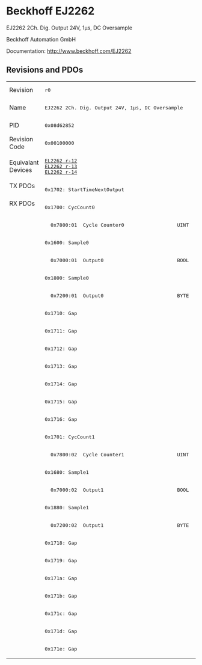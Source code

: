 # Beckhoff EJ2262

EJ2262 2Ch. Dig. Output 24V, 1µs, DC Oversample

Beckhoff Automation GmbH

Documentation: <a href="http://www.beckhoff.com/EJ2262">http://www.beckhoff.com/EJ2262</a>

## Revisions and PDOs
<table>
<tr >
<td class="first">Revision</td>
<td ><pre>r0</pre></td>
</tr>
<tr >
<td class="first">Name</td>
<td ><pre>EJ2262 2Ch. Dig. Output 24V, 1µs, DC Oversample</pre></td>
</tr>
<tr >
<td class="first">PID</td>
<td ><pre>0x08d62852</pre></td>
</tr>
<tr >
<td class="first">Revision Code</td>
<td ><pre>0x00100000</pre></td>
</tr>
<tr >
<td class="first">Equivalant Devices</td>
<td ><pre><a href="EL2262">EL2262 r-12</a><br/><a href="EL2262">EL2262 r-13</a><br/><a href="EL2262">EL2262 r-14</a></pre></td>
</tr>
<tr class="txpdo pdosection">
<td class="first" rowspan=1 valign=top>TX PDOs</td>
<td><pre>0x1702: StartTimeNextOutput</pre></td>
<td></td>
</tr>
<tr class="rxpdo pdosection">
<td class="first" rowspan=26 valign=top>RX PDOs</td>
<td><pre>0x1700: CycCount0</pre></td>
<td></td>
</tr>
<tr class="rxpdo">
<td ><pre>  0x7800:01  Cycle Counter0                  UINT</pre></td>
</tr>
<tr class="rxpdo pdosection">
<td ><pre>0x1600: Sample0</pre></td>
</tr>
<tr class="rxpdo">
<td ><pre>  0x7000:01  Output0                         BOOL</pre></td>
</tr>
<tr class="rxpdo pdosection">
<td ><pre>0x1800: Sample0</pre></td>
</tr>
<tr class="rxpdo">
<td ><pre>  0x7200:01  Output0                         BYTE</pre></td>
</tr>
<tr class="rxpdo pdosection">
<td ><pre>0x1710: Gap</pre></td>
</tr>
<tr class="rxpdo pdosection">
<td ><pre>0x1711: Gap</pre></td>
</tr>
<tr class="rxpdo pdosection">
<td ><pre>0x1712: Gap</pre></td>
</tr>
<tr class="rxpdo pdosection">
<td ><pre>0x1713: Gap</pre></td>
</tr>
<tr class="rxpdo pdosection">
<td ><pre>0x1714: Gap</pre></td>
</tr>
<tr class="rxpdo pdosection">
<td ><pre>0x1715: Gap</pre></td>
</tr>
<tr class="rxpdo pdosection">
<td ><pre>0x1716: Gap</pre></td>
</tr>
<tr class="rxpdo pdosection">
<td ><pre>0x1701: CycCount1</pre></td>
</tr>
<tr class="rxpdo">
<td ><pre>  0x7800:02  Cycle Counter1                  UINT</pre></td>
</tr>
<tr class="rxpdo pdosection">
<td ><pre>0x1680: Sample1</pre></td>
</tr>
<tr class="rxpdo">
<td ><pre>  0x7000:02  Output1                         BOOL</pre></td>
</tr>
<tr class="rxpdo pdosection">
<td ><pre>0x1880: Sample1</pre></td>
</tr>
<tr class="rxpdo">
<td ><pre>  0x7200:02  Output1                         BYTE</pre></td>
</tr>
<tr class="rxpdo pdosection">
<td ><pre>0x1718: Gap</pre></td>
</tr>
<tr class="rxpdo pdosection">
<td ><pre>0x1719: Gap</pre></td>
</tr>
<tr class="rxpdo pdosection">
<td ><pre>0x171a: Gap</pre></td>
</tr>
<tr class="rxpdo pdosection">
<td ><pre>0x171b: Gap</pre></td>
</tr>
<tr class="rxpdo pdosection">
<td ><pre>0x171c: Gap</pre></td>
</tr>
<tr class="rxpdo pdosection">
<td ><pre>0x171d: Gap</pre></td>
</tr>
<tr class="rxpdo pdosection">
<td ><pre>0x171e: Gap</pre></td>
</tr>
</table>
